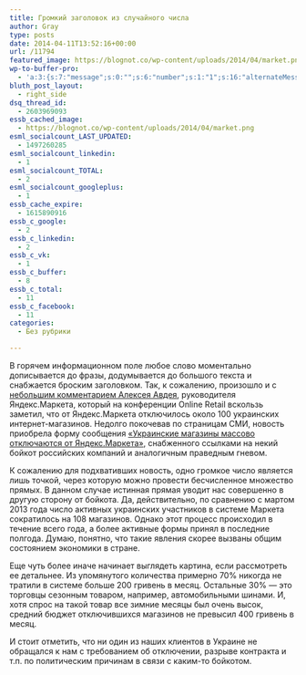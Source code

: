 ```yaml
---
title: Громкий заголовок из случайного числа
author: Gray
type: posts
date: 2014-04-11T13:52:16+00:00
url: /11794
featured_image: https://blognot.co/wp-content/uploads/2014/04/market.png
wp-to-buffer-pro:
  - 'a:3:{s:7:"message";s:0:"";s:6:"number";s:1:"1";s:16:"alternateMessage";s:0:"";}'
bluth_post_layout:
  - right_side
dsq_thread_id:
  - 2603969093
essb_cached_image:
  - https://blognot.co/wp-content/uploads/2014/04/market.png
esml_socialcount_LAST_UPDATED:
  - 1497260285
esml_socialcount_linkedin:
  - 1
esml_socialcount_TOTAL:
  - 2
esml_socialcount_googleplus:
  - 1
essb_cache_expire:
  - 1615890916
essb_c_google:
  - 2
essb_c_linkedin:
  - 2
essb_c_vk:
  - 1
essb_c_buffer:
  - 8
essb_c_total:
  - 11
essb_c_facebook:
  - 11
categories:
  - Без рубрики

---
```








В горячем информационном поле любое слово моментально дописывается до фразы, додумывается до большого текста и снабжается броским заголовком. Так, к сожалению, произошло и с <a title="«Яндекс.Маркет» лишился 100 украинских интернет-магазинов " href="http://www.vedomosti.ru/companies/news/25216231/yandeksmarket-lishilsya-100-ukrainskih-internet-magazinov" target="_blank">небольшим комментарием Алексея Авдея</a>, руководителя Яндекс.Маркета, который на конференции Online Retail вскользь заметил, что от Яндекс.Маркета отключилось около 100 украинских интернет-магазинов. Недолго покочевав по страницам СМИ, новость приобрела форму сообщения <a href="http://censor.net.ua/news/280579/ukrainskie_internetmagaziny_massovo_otkazyvayutsya_ot_sotrudnichestva_s_yandeksmarketom" target="_blank">«Украинские магазины массово отключаются от Яндекс.Маркета»</a>, снабженного ссылками на некий бойкот российских компаний и аналогичным праведным гневом.

К сожалению для подхвативших новость, одно громкое число является лишь точкой, через которую можно провести бесчисленное множество прямых. В данном случае истинная прямая уводит нас совершенно в другую сторону от бойкота. Да, действительно, по сравнению с мартом 2013 года число активных украинских участников в системе Маркета сократилось на 108 магазинов. Однако этот процесс происходил в течение всего года, а более активные формы принял в последние полгода. Думаю, понятно, что такие явления скорее вызваны общим состоянием экономики в стране.

Еще чуть более иначе начинает выглядеть картина, если рассмотреть ее детальнее. Из упомянутого количества примерно 70% никогда не тратили в системе больше 200 гривень в месяц. Остальные 30% — это торговцы сезонным товаром, например, автомобильными шинами. И, хотя спрос на такой товар все зимние месяцы был очень высок, средний бюджет отключившихся магазинов не превысил 400 гривень в месяц.

И стоит отметить, что ни один из наших клиентов в Украине не обращался к нам с требованием об отключении, разрыве контракта и т.п. по политическим причинам в связи с каким-то бойкотом.